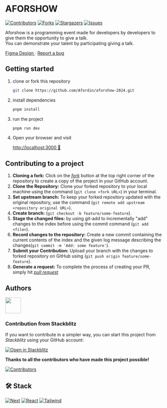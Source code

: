 # AFORSHOW

[![Contributors][contributors-shield]][contributors-url]
[![Forks][forks-shield]][forks-url]
[![Stargazers][stars-shield]][stars-url]
[![Issues][issues-shield]][issues-url]

Aforshow is a programming event made for developers by developers to give them the opportunity to give a talk.
<br />
You can demonstrate your talent by participating giving a talk.

[Figma Design
](https://www.figma.com/file/oB8OIzcBcSUIBXDmmp46mb/Variety-Designs?type=design&node-id=1203-960&mode=design&t=MtKYUyZD2jwNeTxp-0) · [Report a bug](https://github.com/Afordin/aforshow-2024/issues)

</div>

<!-- ## Screenshots -->

<!-- ![image](https://github.com/jarrisondev/hackafor-2/assets/62910118/46a63f8c-4b59-453b-a2fd-d3f12f854673)

![image](https://github.com/jarrisondev/hackafor-2/assets/62910118/19e32117-2118-4a26-908e-469e3a478755) -->

## Getting started

1. clone or fork this repository

   ```sh
   git clone https://github.com/Afordin/aforshow-2024.git
   ```

2. install dependencies

   ```bash
   pnpm install
   ```

3. run the project
   ```bash
   pnpm run dev
   ```
4. Open your browser and visit

   [http://localhost:3000 🌺](http://localhost:3000)

## Contributing to a project

1. **Cloning a fork:**
   Click on the [_fork_](https://github.com/Afordin/aforshow-2024/fork) button at the top right corner of the repository to create a copy of the project in your GitHub account.
2. **Clone the Repository:** Clone your forked repository to your local machine using the command (`git clone <fork URL>`) in your terminal.
3. **Set upstream branch:** To keep your forked repository updated with the original repository, use the command (`git remote add upstream <repository original URL>`).
4. **Create branch:** (`git checkout -b feature/some-feature`).
5. **Stage the changed files:** by using git-add to incrementally "add" changes to the index before using the commit command (`git add <file>`).
6. **Record changes to the repository:** Create a new commit containing the current contents of the index and the given log message describing the changes(`git commit -m 'Add: some feature'`).
7. **Submit your Contribution:** Upload your branch with the changes to forked repository on GitHub using (`git push origin feature/some-feature`).
8. **Generate a request:** To complete the process of creating your PR, simply hit [_pull request_](https://github.com/Afordin/aforshow-2024/pulls)

## Authors

<a href="https://github.com/afordigital">
   <img width="50px" src="https://avatars.githubusercontent.com/u/43246362?v=4" />
</a>

### Contribution from Stackblitz

If you want to contribute in a simpler way, you can start this project from _Stackblitz_ using your GitHub account:

[![Open in Stackblitz](https://developer.stackblitz.com/img/open_in_stackblitz.svg)](https://stackblitz.com/github/Afordin/aforshow-2024)

**Thanks to all the contributors who have made this project possible!**

[![Contributors](https://contrib.rocks/image?repo=Afordin/aforshow-2024)](https://github.com/Afordin/aforshow-2024/graphs/contributors)

## 🛠️ Stack

[![Next][next-badge]][next-url]
[![React][react-badge]][react-url]
[![Tailwind][tailwind-badge]][tailwind-url]

[contributors-shield]: https://img.shields.io/github/contributors/Afordin/aforshow-2024.svg?style=for-the-badge
[contributors-url]: https://github.com/Afordin/aforshow-2024/graphs/contributors
[forks-shield]: https://img.shields.io/github/forks/Afordin/aforshow-2024.svg?style=for-the-badge
[forks-url]: https://github.com/Afordin/aforshow-2024/network/members
[stars-shield]: https://img.shields.io/github/stars/Afordin/aforshow-2024.svg?style=for-the-badge
[stars-url]: https://github.com/Afordin/aforshow-2024/stargazers
[issues-shield]: https://img.shields.io/github/issues/Afordin/aforshow-2024.svg?style=for-the-badge
[issues-url]: https://github.com/Afordin/aforshow-2024/issues
[next-url]: https://nextjs.org/
[react-url]: https://reactjs.org/
[tailwind-url]: https://tailwindcss.com/
[next-badge]: https://img.shields.io/badge/next.js-000000?style=for-the-badge&logo=nextdotjs&logoColor=333
[react-badge]: https://img.shields.io/badge/React-61DAFB?style=for-the-badge&logo=react&logoColor=333
[tailwind-badge]: https://img.shields.io/badge/tailwindcss-0F172A?&logo=tailwindcss
